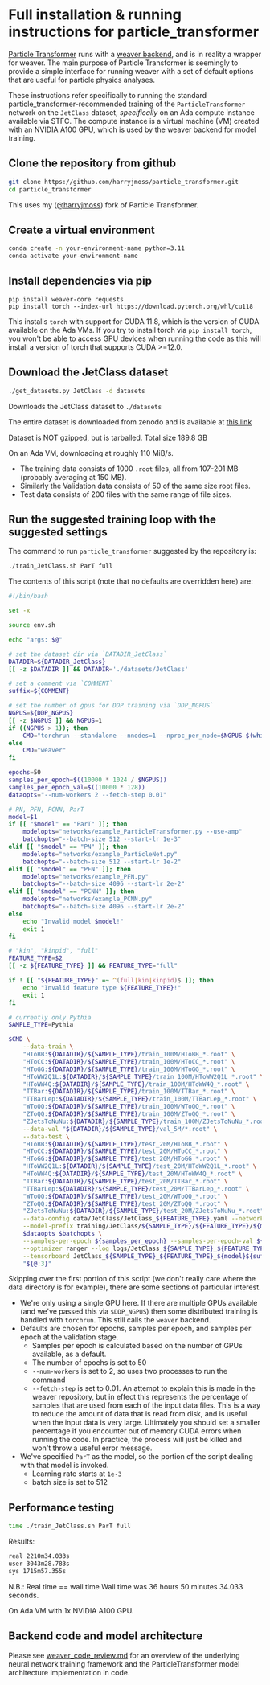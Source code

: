 # Full installation & running instructions for particle_transformer

[Particle Transformer](https://github.com/jet-universe/particle_transformer) runs with a [weaver backend](https://github.com/hqucms/weaver-core), and is in reality a wrapper for weaver. The main purpose of Particle Transformer is seemingly to provide a simple interface for running weaver with a set of default options that are useful for particle physics analyses.

These instructions refer specifically to running the standard particle_transformer-recommended training of the `ParticleTransformer` network on the `JetClass` dataset, _specifically_ on an Ada compute instance available via STFC. The compute instance is a virtual machine (VM) created with an NVIDIA A100 GPU, which is used by the weaver backend for model training.

## Clone the repository from github

```sh
git clone https://github.com/harryjmoss/particle_transformer.git
cd particle_transformer
```

This uses my ([@harryjmoss](https://github.com/harryjmoss)) fork of Particle Transformer.

## Create a virtual environment

```sh
conda create -n your-environment-name python=3.11
conda activate your-environment-name
```

## Install dependencies via pip

```
pip install weaver-core requests
pip install torch --index-url https://download.pytorch.org/whl/cu118
```

This installs `torch` with support for CUDA 11.8, which is the version of CUDA available on the Ada VMs. If you try to install torch via `pip install torch`, you won't be able to access GPU devices when running the code as this will install a version of torch that supports CUDA >=12.0.

## Download the JetClass dataset

```sh
./get_datasets.py JetClass -d datasets
```

Downloads the JetClass dataset to `./datasets`

The entire dataset is downloaded from zenodo and is available at [this link](https://zenodo.org/records/6619768)

Dataset is NOT gzipped, but is tarballed. Total size 189.8 GB

On an Ada VM, downloading at roughly 110 MiB/s.

- The training data consists of 1000 `.root` files, all from 107-201 MB (probably averaging at 150 MB).
- Similarly the Validation data consists of 50 of the same size root files.
- Test data consists of 200 files with the same range of file sizes.

## Run the suggested training loop with the suggested settings

The command to run `particle_transformer` suggested by the repository is:

```sh
./train_JetClass.sh ParT full
```

The contents of this script (note that no defaults are overridden here) are:

```sh
#!/bin/bash

set -x

source env.sh

echo "args: $@"

# set the dataset dir via `DATADIR_JetClass`
DATADIR=${DATADIR_JetClass}
[[ -z $DATADIR ]] && DATADIR='./datasets/JetClass'

# set a comment via `COMMENT`
suffix=${COMMENT}

# set the number of gpus for DDP training via `DDP_NGPUS`
NGPUS=${DDP_NGPUS}
[[ -z $NGPUS ]] && NGPUS=1
if ((NGPUS > 1)); then
    CMD="torchrun --standalone --nnodes=1 --nproc_per_node=$NGPUS $(which weaver) --backend nccl"
else
    CMD="weaver"
fi

epochs=50
samples_per_epoch=$((10000 * 1024 / $NGPUS))
samples_per_epoch_val=$((10000 * 128))
dataopts="--num-workers 2 --fetch-step 0.01"

# PN, PFN, PCNN, ParT
model=$1
if [[ "$model" == "ParT" ]]; then
    modelopts="networks/example_ParticleTransformer.py --use-amp"
    batchopts="--batch-size 512 --start-lr 1e-3"
elif [[ "$model" == "PN" ]]; then
    modelopts="networks/example_ParticleNet.py"
    batchopts="--batch-size 512 --start-lr 1e-2"
elif [[ "$model" == "PFN" ]]; then
    modelopts="networks/example_PFN.py"
    batchopts="--batch-size 4096 --start-lr 2e-2"
elif [[ "$model" == "PCNN" ]]; then
    modelopts="networks/example_PCNN.py"
    batchopts="--batch-size 4096 --start-lr 2e-2"
else
    echo "Invalid model $model!"
    exit 1
fi

# "kin", "kinpid", "full"
FEATURE_TYPE=$2
[[ -z ${FEATURE_TYPE} ]] && FEATURE_TYPE="full"

if ! [[ "${FEATURE_TYPE}" =~ ^(full|kin|kinpid)$ ]]; then
    echo "Invalid feature type ${FEATURE_TYPE}!"
    exit 1
fi

# currently only Pythia
SAMPLE_TYPE=Pythia

$CMD \
    --data-train \
    "HToBB:${DATADIR}/${SAMPLE_TYPE}/train_100M/HToBB_*.root" \
    "HToCC:${DATADIR}/${SAMPLE_TYPE}/train_100M/HToCC_*.root" \
    "HToGG:${DATADIR}/${SAMPLE_TYPE}/train_100M/HToGG_*.root" \
    "HToWW2Q1L:${DATADIR}/${SAMPLE_TYPE}/train_100M/HToWW2Q1L_*.root" \
    "HToWW4Q:${DATADIR}/${SAMPLE_TYPE}/train_100M/HToWW4Q_*.root" \
    "TTBar:${DATADIR}/${SAMPLE_TYPE}/train_100M/TTBar_*.root" \
    "TTBarLep:${DATADIR}/${SAMPLE_TYPE}/train_100M/TTBarLep_*.root" \
    "WToQQ:${DATADIR}/${SAMPLE_TYPE}/train_100M/WToQQ_*.root" \
    "ZToQQ:${DATADIR}/${SAMPLE_TYPE}/train_100M/ZToQQ_*.root" \
    "ZJetsToNuNu:${DATADIR}/${SAMPLE_TYPE}/train_100M/ZJetsToNuNu_*.root" \
    --data-val "${DATADIR}/${SAMPLE_TYPE}/val_5M/*.root" \
    --data-test \
    "HToBB:${DATADIR}/${SAMPLE_TYPE}/test_20M/HToBB_*.root" \
    "HToCC:${DATADIR}/${SAMPLE_TYPE}/test_20M/HToCC_*.root" \
    "HToGG:${DATADIR}/${SAMPLE_TYPE}/test_20M/HToGG_*.root" \
    "HToWW2Q1L:${DATADIR}/${SAMPLE_TYPE}/test_20M/HToWW2Q1L_*.root" \
    "HToWW4Q:${DATADIR}/${SAMPLE_TYPE}/test_20M/HToWW4Q_*.root" \
    "TTBar:${DATADIR}/${SAMPLE_TYPE}/test_20M/TTBar_*.root" \
    "TTBarLep:${DATADIR}/${SAMPLE_TYPE}/test_20M/TTBarLep_*.root" \
    "WToQQ:${DATADIR}/${SAMPLE_TYPE}/test_20M/WToQQ_*.root" \
    "ZToQQ:${DATADIR}/${SAMPLE_TYPE}/test_20M/ZToQQ_*.root" \
    "ZJetsToNuNu:${DATADIR}/${SAMPLE_TYPE}/test_20M/ZJetsToNuNu_*.root" \
    --data-config data/JetClass/JetClass_${FEATURE_TYPE}.yaml --network-config $modelopts \
    --model-prefix training/JetClass/${SAMPLE_TYPE}/${FEATURE_TYPE}/${model}/{auto}${suffix}/net \
    $dataopts $batchopts \
    --samples-per-epoch ${samples_per_epoch} --samples-per-epoch-val ${samples_per_epoch_val} --num-epochs $epochs --gpus 0 \
    --optimizer ranger --log logs/JetClass_${SAMPLE_TYPE}_${FEATURE_TYPE}_${model}_{auto}${suffix}.log --predict-output pred.root \
    --tensorboard JetClass_${SAMPLE_TYPE}_${FEATURE_TYPE}_${model}${suffix} \
    "${@:3}"
```

Skipping over the first portion of this script (we don't really care where the data directory is for example), there are some sections of particular interest.

- We're only using a single GPU here. If there are multiple GPUs available (and we've passed this via `$DDP_NGPUS`) then some distributed training is handled with `torchrun`. This still calls the `weaver` backend.
- Defaults are chosen for epochs, samples per epoch, and samples per epoch at the validation stage.
  - Samples per epoch is calculated based on the number of GPUs available, as a default.
  - The number of epochs is set to 50
  - `--num-workers` is set to 2, so uses two processes to run the command
  - `--fetch-step` is set to 0.01. An attempt to explain this is made in the weaver repository, but in effect this represents the percentage of samples that are used from each of the input data files. This is a way to reduce the amount of data that is read from disk, and is useful when the input data is very large. Ultimately you should set a smaller percentage if you encounter out of memory CUDA errors when running the code. In practice, the process will just be killed and won't throw a useful error message.
- We've specified `ParT` as the model, so the portion of the script dealing with that model is invoked.
    - Learning rate starts at `1e-3`
    - batch size is set to 512

## Performance testing

```sh
time ./train_JetClass.sh ParT full
```

Results:

```sh
real 2210m34.033s
user 3043m28.783s
sys 1715m57.355s
```

N.B.: Real time == wall time
Wall time was 36 hours 50 minutes 34.033 seconds.

On Ada VM with 1x NVIDIA A100 GPU.

## Backend code and model architecture

Please see [weaver_code_review.md](./weaver_code_review.md) for an overview of the underlying neural network training framework and the ParticleTransformer model architecture implementation in code.
